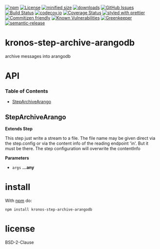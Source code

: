 [![npm](https://img.shields.io/npm/v/kronos-step-archive-arangodb.svg)](https://www.npmjs.com/package/kronos-step-archive-arangodb)
[![License](https://img.shields.io/badge/License-BSD%203--Clause-blue.svg)](https://opensource.org/licenses/BSD-3-Clause)
[![minified size](https://badgen.net/bundlephobia/min/kronos-step-archive-arangodb)](https://bundlephobia.com/result?p=kronos-step-archive-arangodb)
[![downloads](http://img.shields.io/npm/dm/kronos-step-archive-arangodb.svg?style=flat-square)](https://npmjs.org/package/kronos-step-archive-arangodb)
[![GitHub Issues](https://img.shields.io/github/issues/Kronos-Integration/kronos-step-archive-arangodb.svg?style=flat-square)](https://github.com/Kronos-Integration/kronos-step-archive-arangodb/issues)
[![Build Status](https://secure.travis-ci.org/Kronos-Integration/kronos-step-archive-arangodb.png)](http://travis-ci.org/Kronos-Integration/kronos-step-archive-arangodb)
[![codecov.io](http://codecov.io/github/Kronos-Integration/kronos-step-archive-arangodb/coverage.svg?branch=master)](http://codecov.io/github/Kronos-Integration/kronos-step-archive-arangodb?branch=master)
[![Coverage Status](https://coveralls.io/repos/Kronos-Integration/kronos-step-archive-arangodb/badge.svg)](https://coveralls.io/r/Kronos-Integration/kronos-step-archive-arangodb)
[![styled with prettier](https://img.shields.io/badge/styled_with-prettier-ff69b4.svg)](https://github.com/prettier/prettier)
[![Commitizen friendly](https://img.shields.io/badge/commitizen-friendly-brightgreen.svg)](http://commitizen.github.io/cz-cli/)
[![Known Vulnerabilities](https://snyk.io/test/github/Kronos-Integration/kronos-step-archive-arangodb/badge.svg)](https://snyk.io/test/github/Kronos-Integration/kronos-step-archive-arangodb)
[![Greenkeeper](https://badges.greenkeeper.io/Kronos-Integration/kronos-step-archive-arangodb.svg)](https://greenkeeper.io/)
[![semantic-release](https://img.shields.io/badge/%20%20%F0%9F%93%A6%F0%9F%9A%80-semantic--release-e10079.svg)](https://github.com/Kronos-Integration/kronos-step-archive-arangodb)

# kronos-step-archive-arangodb

archive messages into arangodb

# API

<!-- Generated by documentation.js. Update this documentation by updating the source code. -->

### Table of Contents

-   [StepArchiveArango](#steparchivearango)

## StepArchiveArango

**Extends Step**

This step just write a stream to a file.
The file name may be given direct via the step.config or via
the  content info of the reading endpoint 'in'. But it must be there.
The step configuration will overwrite the contentInfo

**Parameters**

-   `args` **...any** 

# install

With [npm](http://npmjs.org) do:

```shell
npm install kronos-step-archive-arangodb
```

# license

BSD-2-Clause
